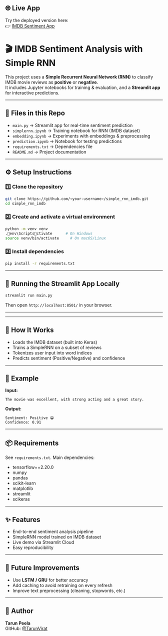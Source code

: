 
## 🌐 Live App
Try the deployed version here:  
👉 [IMDB Sentiment App](https://deeplearningsimplernn-wzvr5mql9a5jez9d34mvkr.streamlit.app/)


# 🎬 IMDB Sentiment Analysis with Simple RNN

This project uses a **Simple Recurrent Neural Network (RNN)** to classify IMDB movie reviews as **positive** or **negative**.  
It includes Jupyter notebooks for training & evaluation, and a **Streamlit app** for interactive predictions.

---

## 📂 Files in this Repo

- `main.py` → Streamlit app for real-time sentiment prediction  
- `simplernn.ipynb` → Training notebook for RNN (IMDB dataset)  
- `embedding.ipynb` → Experiments with embeddings & preprocessing  
- `prediction.ipynb` → Notebook for testing predictions  
- `requirements.txt` → Dependencies file  
- `README.md` → Project documentation  

---

## ⚙️ Setup Instructions

### 1️⃣ Clone the repository
```bash
git clone https://github.com/<your-username>/simple_rnn_imdb.git
cd simple_rnn_imdb
```

### 2️⃣ Create and activate a virtual environment
```bash
python -m venv venv
.env\Scriptsctivate      # On Windows
source venv/bin/activate     # On macOS/Linux
```

### 3️⃣ Install dependencies
```bash
pip install -r requirements.txt
```

---

## 🚀 Running the Streamlit App Locally
```bash
streamlit run main.py
```
Then open `http://localhost:8501/` in your browser.

---


---

## 🧩 How It Works
- Loads the IMDB dataset (built into Keras)  
- Trains a SimpleRNN on a subset of reviews  
- Tokenizes user input into word indices  
- Predicts sentiment (Positive/Negative) and confidence  

---

## 🧪 Example
**Input:**  
```
The movie was excellent, with strong acting and a great story.
```

**Output:**  
```
Sentiment: Positive 😀
Confidence: 0.91
```

---

## 📦 Requirements
See `requirements.txt`. Main dependencies:
- tensorflow==2.20.0  
- numpy  
- pandas  
- scikit-learn  
- matplotlib  
- streamlit  
- scikeras  

---

## ✨ Features
- End-to-end sentiment analysis pipeline  
- SimpleRNN model trained on IMDB dataset  
- Live demo via Streamlit Cloud  
- Easy reproducibility  

---

## 📌 Future Improvements
- Use **LSTM / GRU** for better accuracy  
- Add caching to avoid retraining on every refresh  
- Improve text preprocessing (cleaning, stopwords, etc.)  

---

## 👤 Author
**Tarun Peela**  
GitHub: [@TarunVirat](https://github.com/TarunVirat)
